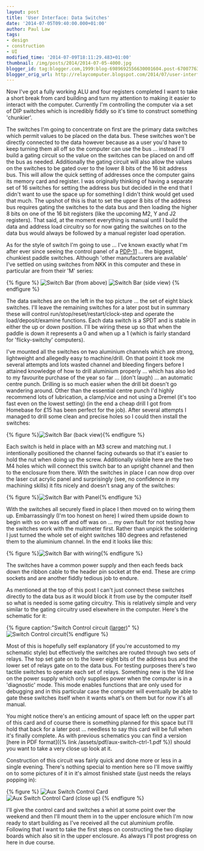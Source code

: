 ```yaml
---
layout: post
title: 'User Interface: Data Switches'
date: '2014-07-05T09:40:00.000+01:00'
author: Paul Law
tags:
- design
- construction
- UI
modified_time: '2014-07-09T18:11:29.483+01:00'
thumbnail: /img/posts/2014/2014-07-05-4000.jpg
blogger_id: tag:blogger.com,1999:blog-6989692556630001604.post-6700776355228293988
blogger_orig_url: http://relaycomputer.blogspot.com/2014/07/user-interface-data-switches.html
---
```


Now I've got a fully working ALU and four registers completed I want to take a 
short break from card building and turn my attention to making it easier to 
interact with the computer. Currently I'm controlling the computer via a set 
of DIP switches which is incredibly fiddly so it's time to construct something 
'chunkier'.

The switches I'm going to concentrate on first are the 
primary data switches which permit values to be placed on the data bus. These 
switches won't be directly connected to the data however because as a user 
you'd have to keep turning them all off so the computer can use the bus ... 
instead I'll build a gating circuit so the value on the switches can be placed 
on and off the bus as needed. Additionally the gating circuit will also allow 
the values on the switches to be gated over to the lower 8 bits of the 16 bit 
address bus. This will allow the quick setting of addresses once the computer 
gains its memory card and register. I was originally thinking of having a 
separate set of 16 switches for setting the address bus but decided in the end 
that I didn't want to use the space up for something I didn't think would get 
used that much. The upshot of this is that to set the upper 8 bits of the 
address bus requires gating the switches to the data bus and then loading the 
higher 8 bits on one of the 16 bit registers (like the upcoming M2, Y and J2 
registers). That said, at the moment everything is manual until I build the 
data and address load circuitry so for now gating the switches on to the data 
bus would always be followed by a manual register load operation.

As for the style of switch I'm going to use ... I've known exactly what I'm 
after ever since seeing the control panel of a 
[PDP-11](http://en.wikipedia.org/wiki/PDP-11) ... the 
biggest, chunkiest paddle switches. Although 'other manufacturers are 
available' I've settled on using switches from NKK in this computer and these 
in particular are from their 'M' series:

{% figure %}
![Switch Bar (from above)](/assets/img/posts/2014/2014-07-05-0000.jpg)
![Switch Bar (side view)](/assets/img/posts/2014/2014-07-05-0001.jpg)
{% endfigure %}

The data 
switches are on the left in the top picture ... the set of eight black 
switches. I'll leave the remaining switches for a later post but in summary 
these will control run/stop/reset/restart/clock-step and operate the 
load/deposit/examine functions. Each data switch is a SPDT and is stable in 
either the up or down position. I'll be wiring these up so that when the 
paddle is down it represents a 0 and when up a 1 (which is fairly standard for 
'flicky-switchy' computers).

I've mounted all the switches on two 
aluminium channels which are strong, lightweight and allegedly easy to 
machine/drill. On that point it took me several attempts and lots wasted 
channel and bleeding fingers before I attained knowledge of how to drill 
aluminium properly ... which has also led to my favourite purchase of the year 
so far ... (don't laugh) ... an automatic centre punch. Drilling is so much 
easier when the drill bit doesn't go wandering around. Other than the 
essential centre punch I'd highly recommend lots of lubrication, a clamp/vice 
and not using a Dremel (it's too fast even on the lowest setting) (in the end 
a cheap drill I got from Homebase for £15 has been perfect for the job). After 
several attempts I managed to drill some clean and precise holes so I could 
then install the switches:

{% figure %}![Switch Bar (back view)](/assets/img/posts/2014/2014-07-05-0002.jpg){% endfigure %}

Each switch is 
held in place with an M3 screw and matching nut. I intentionally positioned 
the channel facing outwards so that it's easier to hold the nut when doing up 
the screw. Additionally visible here are the two M4 holes which will connect 
this switch bar to an upright channel and then to the enclosure from there. 
With the switches in place I can now drop over the laser cut acrylic panel and 
surprisingly (see, no confidence in my machining skills) it fits nicely and 
doesn't snag any of the switches:

{% figure %}![Switch Bar with Panel](/assets/img/posts/2014/2014-07-05-0003.jpg){% endfigure %}

With the switches 
all securely fixed in place I then moved on to wiring them up. Embarrassingly 
(I'm too honest on here) I wired them upside down to begin with so on was off 
and off was on ... my own fault for not testing how the switches work with the 
multimeter first. Rather than unpick the soldering I just turned the whole set 
of eight switches 180 degrees and refastened them to the aluminium channel. In 
the end it looks like this:

{% figure %}![Switch Bar with wiring](/assets/img/posts/2014/2014-07-05-0004.jpg){% endfigure %}

The switches 
have a common power supply and then each feeds back down the ribbon cable to 
the header pin socket at the end. These are crimp sockets and are another 
fiddly tedious job to endure.

As mentioned at the top of this post 
I can't just connect these switches directly to the data bus as it would block 
it from use by the computer itself so what is needed is some gating circuitry. 
This is relatively simple and very similar to the gating circuitry used 
elsewhere in the computer. Here's the schematic for it:

{% figure caption:"Switch Control circuit ([larger](/assets/img/posts/2014/2014-07-05-1000.png))" %}![Switch Control circuit](/assets/img/posts/2014/2014-07-05-0005.png){% endfigure %}

Most of this is 
hopefully self explanatory (if you're accustomed to my schematic style) but 
effectively the switches are routed through two sets of relays. The top set 
gate on to the lower eight bits of the address bus and the lower set of relays 
gate on to the data bus. For testing purposes there's two tactile switches to 
operate each set of relays. Something new is the Vd line on the power supply 
which only supplies power when the computer is in a 'diagnostic' mode. This 
mode enables functions that are only used for debugging and in this particular 
case the computer will eventually be able to gate these switches itself when 
it wants what's on them but for now it's all manual.

You might 
notice there's an enticing amount of space left on the upper part of this card 
and of course there is something planned for this space but I'll hold that 
back for a later post ... needless to say this card will be full when it's 
finally complete. As with previous schematics you can find a version [here in PDF format]({% link /assets/pdf/aux-switch-ctrl-1.pdf %}) should you want to 
take a very close up look at it.

Construction of this circuit was 
fairly quick and done more or less in a single evening. There's nothing 
special to mention here so I'll move swiftly on to some pictures of it in it's 
almost finished state (just needs the relays popping in):

{% figure %}
![Aux Switch Control Card](/assets/img/posts/2014/2014-07-05-0006.jpg)
![Aux Switch Control Card (close up)](/assets/img/posts/2014/2014-07-05-0007.jpg)
{% endfigure %}

I'll 
give the control card and switches a whirl at some point over the weekend and 
then I'll mount them in to the upper enclosure which I'm now ready to start 
building as I've received all the cut aluminium profile. Following that I want 
to take the first steps on constructing the two display boards which also sit 
in the upper enclosure. As always I'll post progress on here in due course. 
